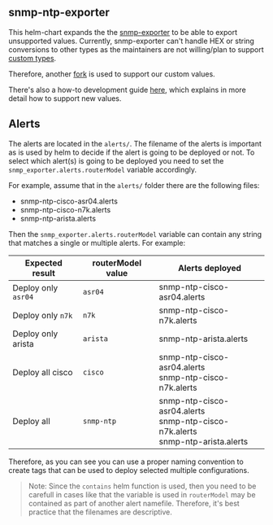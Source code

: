 snmp-ntp-exporter
----

This helm-chart expands the the [snmp-exporter](https://github.com/prometheus/snmp_exporter)
to be able to export unsupported values. Currently, snmp-exporter can't handle HEX or string
conversions to other types as the maintainers are not willing/plan to support
[custom types](https://github.com/prometheus/snmp_exporter/issues/466).

Therefore, another [fork](https://github.com/sapcc/snmp_exporter)
is used to support our custom values.

There's also a how-to development guide [here](https://github.wdf.sap.corp/I541794/documents/blob/master/NTP/snmp-ntp-exporter-development.md),
which explains in more detail how to support new values.

## Alerts
The alerts are located in the `alerts/`. The filename of the alerts is important as is used
by helm to decide if the alert is going to be deployed or not. To select which alert(s) is going to
be deployed you need to set the `snmp_exporter.alerts.routerModel` variable accordingly.

For example, assume that in the `alerts/` folder there are the following files:
- snmp-ntp-cisco-asr04.alerts
- snmp-ntp-cisco-n7k.alerts
- snmp-ntp-arista.alerts

Then the `snmp_exporter.alerts.routerModel` variable can contain any string that matches a single
or multiple alerts. For example:

Expected result | routerModel value | Alerts deployed
-|-|-
Deploy only `asr04` | `asr04` | snmp-ntp-cisco-asr04.alerts
Deploy only `n7k` | `n7k` | snmp-ntp-cisco-n7k.alerts
Deploy only arista | `arista` | snmp-ntp-arista.alerts
Deploy all cisco | `cisco` | snmp-ntp-cisco-asr04.alerts <br />snmp-ntp-cisco-n7k.alerts
Deploy all | `snmp-ntp` | snmp-ntp-cisco-asr04.alerts <br />snmp-ntp-cisco-n7k.alerts <br />snmp-ntp-arista.alerts

Therefore, as you can see you can use a proper naming convention to create tags that can be used
to deploy selected multiple configurations.

> Note: Since the `contains` helm function is used, then you need to be carefull in cases like that
the variable is used in `routerModel` may be contained as part of another alert namefile. Therefore,
it's best practice that the filenames are descriptive.